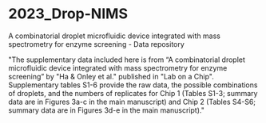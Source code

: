 # 2023_Drop-NIMS
A combinatorial droplet microfluidic device integrated with mass spectrometry for enzyme screening - Data repository

"The supplementary data included here is from “A combinatorial droplet microfluidic device integrated with mass spectrometry for enzyme screening” by "Ha & Onley et al." published in "Lab on a Chip". Supplementary tables S1-6 provide the raw data, the possible combinations of droplets, and the numbers of replicates for Chip 1 (Tables S1-3; summary data are in Figures 3a-c in the main manuscript) and Chip 2 (Tables S4-S6; summary data are in Figures 3d-e in the main manuscript)."
